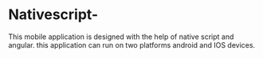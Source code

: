 # Nativescript-
This mobile application is designed with the help of native script and angular. this application can run on two platforms android and IOS devices.
